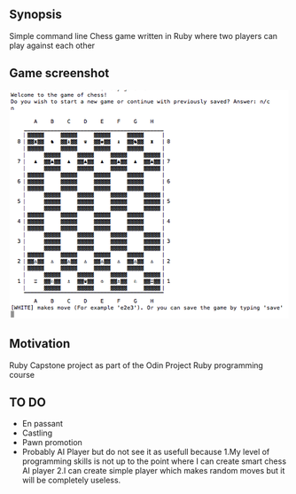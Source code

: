 ## Synopsis

Simple command line Chess game written in Ruby where two players can play against each other

## Game screenshot

![screenshot](screenshot/img.png?raw=true "Optional Title")

## Motivation

Ruby Capstone project as part of the Odin Project Ruby programming course

## TO DO

* En passant
* Castling
* Pawn promotion
* Probably AI Player but do not see it as usefull because 1.My level of programming skills is not up to the point where I can create smart chess AI player 2.I can create simple player which makes random moves but it will be completely useless.


